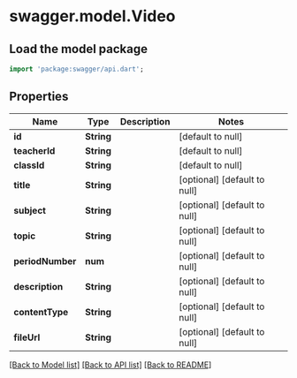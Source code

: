# swagger.model.Video

## Load the model package
```dart
import 'package:swagger/api.dart';
```

## Properties
Name | Type | Description | Notes
------------ | ------------- | ------------- | -------------
**id** | **String** |  | [default to null]
**teacherId** | **String** |  | [default to null]
**classId** | **String** |  | [default to null]
**title** | **String** |  | [optional] [default to null]
**subject** | **String** |  | [optional] [default to null]
**topic** | **String** |  | [optional] [default to null]
**periodNumber** | **num** |  | [optional] [default to null]
**description** | **String** |  | [optional] [default to null]
**contentType** | **String** |  | [optional] [default to null]
**fileUrl** | **String** |  | [optional] [default to null]

[[Back to Model list]](../README.md#documentation-for-models) [[Back to API list]](../README.md#documentation-for-api-endpoints) [[Back to README]](../README.md)



